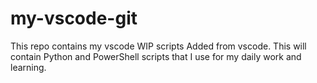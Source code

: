# my-vscode-git
This repo contains my vscode WIP scripts
Added from vscode. 
This will contain Python and PowerShell scripts that I use for my daily work and learning. 